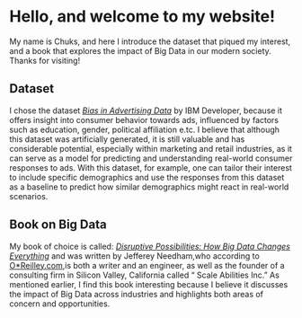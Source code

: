 # Hello, and welcome to my website!
My name is Chuks, and here I introduce the dataset that piqued my interest, and a book that explores the impact of Big Data in our modern society.
Thanks for visiting!
## Dataset
I chose the dataset [_Bias in Advertising Data_](https://developer.ibm.com/exchanges/data/all/bias-in-advertising/) by IBM Developer, because it offers insight into consumer behavior towards ads, influenced by factors such as education, gender, political affiliation e.tc.
I believe that although this dataset was artificially generated, it is still valuable and has considerable potential, especially within marketing and retail industries, as it can serve as a model for predicting and understanding real-world consumer responses to ads.
With this dataset, for example, one can tailor their interest to include specific demographics and use the responses from this dataset as a baseline to predict how similar demographics might react in real-world scenarios.
## Book on Big Data
My book of choice is called: [_Disruptive Possibilities: How Big Data Changes Everything_]( https://www.amazon.com/Disruptive-Possibilities-Data-Changes-Everything-ebook/dp/B00CLH387W) and was written by Jefferey Needham,who according to [O*Reilley.com]( https://www.oreilly.com/people/jeffrey-needham/),is both a writer and an engineer, as well as the founder of a consulting firm in Silicon Valley, California called “ Scale Abilities Inc.”
As mentioned earlier, I find this book interesting because I believe it discusses the impact of Big Data across industries and highlights both areas of concern and opportunities.

